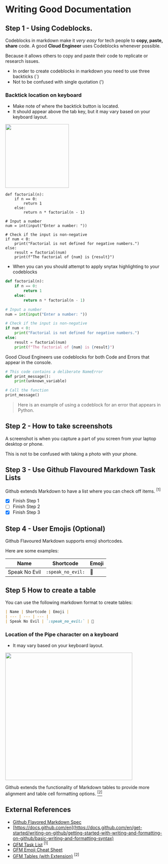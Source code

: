 # Writing Good Documentation

## Step 1 - Using Codeblocks.

Codeblocks in markdown make it *very easy* for tech people to **copy, paste, share** code.
A good __Cloud Engineer__ uses Codeblocks whenever possible.

Because it allows others to copy and paste their code to replicate or research issues.

- In order to create codeblocks in markdown you need to use three backticks (`)
- Not to be confused with single quotation (')

### Backtick location on keyboard

- Make note of where the backtick button is located.
- It should appear above the tab key, but it may vary based on your keyboard layout.

<img width="200px" src="https://saplingai.zendesk.com/hc/article_attachments/360067410394/backtick.png" />
  
```
def factorial(n):
    if n == 0:
        return 1
    else:
        return n * factorial(n - 1)

# Input a number
num = int(input("Enter a number: "))

# Check if the input is non-negative
if num < 0:
    print("Factorial is not defined for negative numbers.")
else:
    result = factorial(num)
    print(f"The factorial of {num} is {result}")
```

- When you can you should attempt to apply snytax highlighting to your codeblocks

```Python
def factorial(n):
    if n == 0:
        return 1
    else:
        return n * factorial(n - 1)

# Input a number
num = int(input("Enter a number: "))

# Check if the input is non-negative
if num < 0:
    print("Factorial is not defined for negative numbers.")
else:
    result = factorial(num)
    print(f"The factorial of {num} is {result}")
```

Good Cloud Engineers use codeblocks for both Code and Errors that appear in the console.

```Python
# This code contains a deliberate NameError
def print_message():
    print(unknown_variable)

# Call the function
print_message()
```

> Here is an example of using a codeblock for an error that appears in Python.

## Step 2 - How to take screenshots

A screenshot is when you capture a part of you screen from your laptop desktop or phone.

This is not to be confused with taking a photo with your phone.

## Step 3 - Use Github Flavoured Markdown Task Lists

Github extends Markdown to have a list where you can check off items. <sup>[1]</sup>

- [x] Finish Step 1
- [ ] Finish Step 2
- [x] Finish Step 3

## Step 4 - User Emojis (Optional)

Github Flavoured Markdown supports emoji shortcodes.

Here are some examples:

| Name | Shortcode | Emoji |
| --- | --- | --- |
| Speak No Evil | `:speak_no_evil:` | 🙊

## Step 5 How to create a table

You can use the following markdown format to create tables:

```md
| Name | Shortcode | Emoji |
| --- | --- | --- |
| Speak No Evil | `:speak_no_evil:` | 🙊
```

### Location of the Pipe character on a keyboard

- It may vary based on your keyboard layout.
  
<img width="400px" src="https://forums.macrumors.com/attachments/applekeyalw-xlarge-jpg.285310/" />

Github extends the functionality of Markdown tables to provide more alignment and table cell formatting options. [<sup>[2]</sup>](#external-references)

## External References
- [Github Flavored Markdown Spec](https://github.github.com/gfm/)
- [https://docs.github.com/en](https://docs.github.com/en/get-started/writing-on-github/getting-started-with-writing-and-formatting-on-github/basic-writing-and-formatting-syntax)
- [GFM Task List](https://github.github.com/gfm/#task-list-items-extension-) <sup>[1]</sup>
- [GFM Emoji Cheat Sheet](https://github.com/ikatyang/emoji-cheat-sheet)
- [GFM Tables (with Extension)](https://github.github.com/gfm/#tables-extension-) <sup>[2]</sup>
